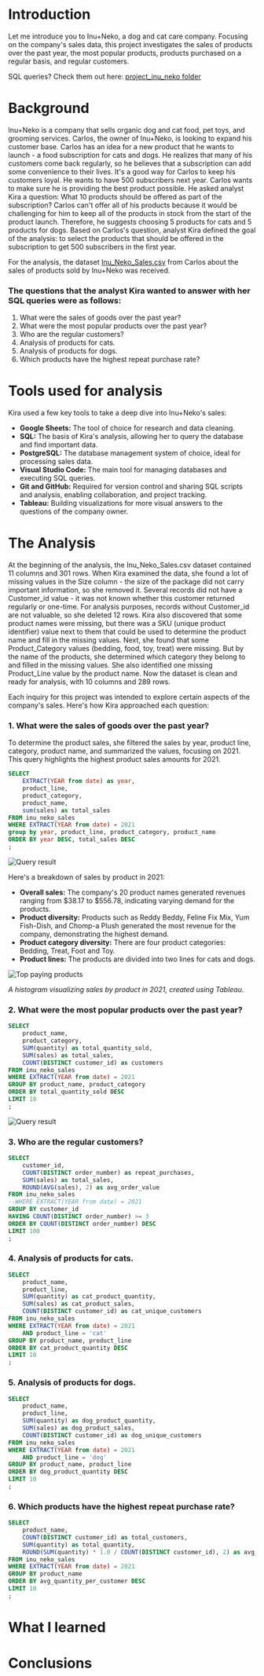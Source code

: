 # Introduction
Let me introduce you to Inu+Neko, a dog and cat care company. Focusing on the company's sales data, this project investigates the sales of products over the past year, the most popular products, products purchased on a regular basis, and regular customers.

SQL queries? Check them out here: [project_inu_neko folder](/project_inu_neko/)

# Background
Inu+Neko is a company that sells organic dog and cat food, pet toys, and grooming services. Carlos, the owner of Inu+Neko, is looking to expand his customer base. Carlos has an idea for a new product that he wants to launch - a food subscription for cats and dogs. He realizes that many of his customers come back regularly, so he believes that a subscription can add some convenience to their lives. It's a good way for Carlos to keep his customers loyal. He wants to have 500 subscribers next year. Carlos wants to make sure he is providing the best product possible. He asked analyst Kira a question: What 10 products should be offered as part of the subscription? Carlos can't offer all of his products because it would be challenging for him to keep all of the products in stock from the start of the product launch. Therefore, he suggests choosing 5 products for cats and 5 products for dogs. Based on Carlos's question, analyst Kira defined the goal of the analysis: to select the products that should be offered in the subscription to get 500 subscribers in the first year. 

For the analysis, the dataset [Inu_Neko_Sales.csv](Inu_Neko_Sales.csv) from Carlos about the sales of products sold by Inu+Neko was received. 

### The questions that the analyst Kira wanted to answer with her SQL queries were as follows:

1. What were the sales of goods over the past year?
2. What were the most popular products over the past year?
3. Who are the regular customers?
4. Analysis of products for cats.
5. Analysis of products for dogs.
6. Which products have the highest repeat purchase rate?

# Tools used for analysis
Kira used a few key tools to take a deep dive into Inu+Neko's sales:

- **Google Sheets:** The tool of choice for research and data cleaning. 
- **SQL:** The basis of Kira's analysis, allowing her to query the database and find important data.
- **PostgreSQL:** The database management system of choice, ideal for processing sales data.
- **Visual Studio Code:** The main tool for managing databases and executing SQL queries.
- **Git and GitHub:** Required for version control and sharing SQL scripts and analysis, enabling collaboration, and project tracking.
- **Tableau:** Building visualizations for more visual answers to the questions of the company owner.

# The Analysis
At the beginning of the analysis, the Inu_Neko_Sales.csv dataset contained 11 columns and 301 rows. When Kira examined the data, she found a lot of missing values in the Size column - the size of the package did not carry important information, so she removed it. Several records did not have a Customer_id value - it was not known whether this customer returned regularly or one-time. For analysis purposes, records without Customer_id are not valuable, so she deleted 12 rows. Kira also discovered that some product names were missing, but there was a SKU (unique product identifier) value next to them that could be used to determine the product name and fill in the missing values. Next, she found that some Product_Category values (bedding, food, toy, treat) were missing. But by the name of the products, she determined which category they belong to and filled in the missing values. She also identified one missing Product_Line value by the product name. Now the dataset is clean and ready for analysis, with 10 columns and 289 rows.

Each inquiry for this project was intended to explore certain aspects of the company's sales. Here's how Kira approached each question:

### 1. What were the sales of goods over the past year?
To determine the product sales, she filtered the sales by year, product line, category, product name, and summarized the values, focusing on 2021. This query highlights the highest product sales amounts for 2021.

```sql
SELECT 
    EXTRACT(YEAR from date) as year,
    product_line,
    product_category,
    product_name,
    sum(sales) as total_sales
FROM inu_neko_sales
WHERE EXTRACT(YEAR from date) = 2021
group by year, product_line, product_category, product_name
ORDER BY year DESC, total_sales DESC
;
```
![Query result](/assets/1_sales.png)

Here's a breakdown of sales by product in 2021:
- **Overall sales:** The company's 20 product names generated revenues ranging from $38.17 to $556.78, indicating varying demand for the products.
- **Product diversity:** Products such as Reddy Beddy, Feline Fix Mix, Yum Fish-Dish, and Chomp-a Plush generated the most revenue for the company, demonstrating the highest demand.
- **Product category diversity:** There are four product categories: Bedding, Treat, Foot and Toy.
- **Product lines:** The products are divided into two lines for cats and dogs.

![Top paying products](/assets/.png)

*A histogram visualizing sales by product in 2021, created using Tableau*. 

### 2. What were the most popular products over the past year?

```sql
SELECT 
    product_name, 
    product_category,
    SUM(quantity) as total_quantity_sold,
    SUM(sales) as total_sales,
    COUNT(DISTINCT customer_id) as customers
FROM inu_neko_sales
WHERE EXTRACT(YEAR from date) = 2021
GROUP BY product_name, product_category
ORDER BY total_quantity_sold DESC
LIMIT 10
;
```
![Query result](/assets/.png)

### 3. Who are the regular customers?

```sql
SELECT 
    customer_id,
    COUNT(DISTINCT order_number) as repeat_purchases,
    SUM(sales) as total_sales,
    ROUND(AVG(sales), 2) as avg_order_value
FROM inu_neko_sales
--WHERE EXTRACT(YEAR from date) = 2021
GROUP BY customer_id
HAVING COUNT(DISTINCT order_number) >= 3
ORDER BY COUNT(DISTINCT order_number) DESC
LIMIT 100
;
```


### 4. Analysis of products for cats.

```sql
SELECT 
    product_name,
    product_line,
    SUM(quantity) as cat_product_quantity,
    SUM(sales) as cat_product_sales,
    COUNT(DISTINCT customer_id) as cat_unique_customers
FROM inu_neko_sales
WHERE EXTRACT(YEAR from date) = 2021
    AND product_line = 'cat'
GROUP BY product_name, product_line
ORDER BY cat_product_quantity DESC
LIMIT 10
;
```


### 5. Analysis of products for dogs.

```sql
SELECT 
    product_name,
    product_line,
    SUM(quantity) as dog_product_quantity,
    SUM(sales) as dog_product_sales,
    COUNT(DISTINCT customer_id) as dog_unique_customers
FROM inu_neko_sales
WHERE EXTRACT(YEAR from date) = 2021
    AND product_line = 'dog'
GROUP BY product_name, product_line
ORDER BY dog_product_quantity DESC
LIMIT 10
;
```


### 6. Which products have the highest repeat purchase rate?

```sql
SELECT 
    product_name,
    COUNT(DISTINCT customer_id) as total_customers,
    SUM(quantity) as total_quantity,
    ROUND(SUM(quantity) * 1.0 / COUNT(DISTINCT customer_id), 2) as avg_quantity_per_customer
FROM inu_neko_sales
WHERE EXTRACT(YEAR from date) = 2021
GROUP BY product_name
ORDER BY avg_quantity_per_customer DESC
LIMIT 10
;
```

# What I learned


# Conclusions